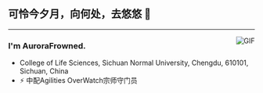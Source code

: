 ## 可怜今夕月，向何处，去悠悠 👋
---
<img align="right" alt="GIF" src="https://raw.githubusercontent.com/JoeyBling/JoeyBling/master/pic/pusheencode.gif" />

### I'm AuroraFrowned.

- College of Life Sciences, Sichuan Normal University, Chengdu, 610101, Sichuan, China
- ⚡ 中配Agilities OverWatch宗师守门员
<!--
**AuroraFrowned/AuroraFrowned** is a ✨ _special_ ✨ repository because its `README.md` (this file) appears on your GitHub profile.

Here are some ideas to get you started:

- 🔭 I’m currently working on ...
- 🌱 I’m currently learning ...
- 👯 I’m looking to collaborate on ...
- 🤔 I’m looking for help with ...
- 💬 Ask me about ...
- 📫 How to reach me: ...
- 😄 Pronouns: ...
- ⚡ Fun fact: ...
-->
